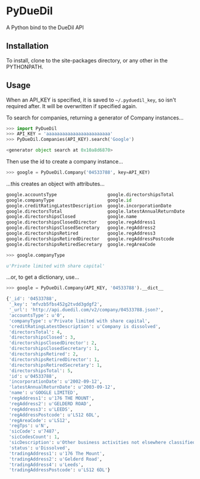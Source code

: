 PyDueDil
========
A Python bind to the DueDil API

Installation
------------
To install, clone to the site-packages directory, or any other in the PYTHONPATH.

Usage
-----
When an API_KEY is specified, it is saved to `~/.pyduedil_key`, so isn't required after.  It will be overwritten if specified again.

To search for companies, returning a generator of Company instances...
```python
>>> import PyDueDil
>>> API_KEY = 'aaaaaaaaaaaaaaaaaaaaaaaa'
>>> PyDueDil.Companies(API_KEY).search('Google')

<generator object search at 0x10a8d6870>
```

Then use the id to create a company instance...
```python
>>> google = PyDueDil.Company('04533788', key=API_KEY)
```
...this creates an object with attributes...
```python
google.accountsType                   google.directorshipsTotal             google.regTps
google.companyType                    google.id                             google.sicCode
google.creditRatingLatestDescription  google.incorporationDate              google.sicCodesCount
google.directorsTotal                 google.latestAnnualReturnDate         google.sicDescription
google.directorshipsClosed            google.name                           google.status
google.directorshipsClosedDirector    google.regAddress1                    google.tradingAddress1
google.directorshipsClosedSecretary   google.regAddress2                    google.tradingAddress2
google.directorshipsRetired           google.regAddress3                    google.tradingAddress4
google.directorshipsRetiredDirector   google.regAddressPostcode             google.tradingAddressPostcode
google.directorshipsRetiredSecretary  google.regAreaCode

>>> google.companyType

u'Private limited with share capital'
```
...or, to get a dictionary, use...
```python
>>> google = PyDueDil.Company(API_KEY, '04533788').__dict__

{'_id': '04533788',
 '_key': 'mfvzb5fbs452g2tvdd3gdgf2',
 '_url': 'http://api.duedil.com/v2/company/04533788.json?',
 'accountsType': u'0',
 'companyType': u'Private limited with share capital',
 'creditRatingLatestDescription': u'Company is dissolved',
 'directorsTotal': 4,
 'directorshipsClosed': 3,
 'directorshipsClosedDirector': 2,
 'directorshipsClosedSecretary': 1,
 'directorshipsRetired': 2,
 'directorshipsRetiredDirector': 1,
 'directorshipsRetiredSecretary': 1,
 'directorshipsTotal': 5,
 'id': u'04533788',
 'incorporationDate': u'2002-09-12',
 'latestAnnualReturnDate': u'2003-09-12',
 'name': u'GOOGLE LIMITED',
 'regAddress1': u'176 THE MOUNT',
 'regAddress2': u'GELDERD ROAD',
 'regAddress3': u'LEEDS',
 'regAddressPostcode': u'LS12 6DL',
 'regAreaCode': u'LS12',
 'regTps': u'N',
 'sicCode': u'7487',
 'sicCodesCount': 1,
 'sicDescription': u'Other business activities not elsewhere classified',
 'status': u'Dissolved',
 'tradingAddress1': u'176 The Mount',
 'tradingAddress2': u'Gelderd Road',
 'tradingAddress4': u'Leeds',
 'tradingAddressPostcode': u'LS12 6DL'}
```
